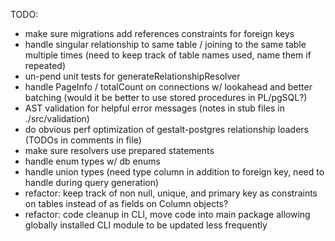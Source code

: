TODO:
  - make sure migrations add references constraints for foreign keys
  - handle singular relationship to same table / joining to the same table
    multiple times (need to keep track of table names used, name them if
    repeated)
  - un-pend unit tests for generateRelationshipResolver
  - handle PageInfo / totalCount on connections w/ lookahead and better
    batching (would it be better to use stored procedures in PL/pgSQL?)
  - AST validation for helpful error messages (notes in stub files in
    ./src/validation)
  - do obvious perf optimization of gestalt-postgres relationship loaders (TODOs
    in comments in file)
  - make sure resolvers use prepared statements
  - handle enum types w/ db enums
  - handle union types (need type column in addition to foreign key, need to
    handle during query generation)
  - refactor: keep track of non null, unique, and primary key as constraints on
    tables instead of as fields on Column objects?
  - refactor: code cleanup in CLI, move code into main package allowing globally
    installed CLI module to be updated less frequently
